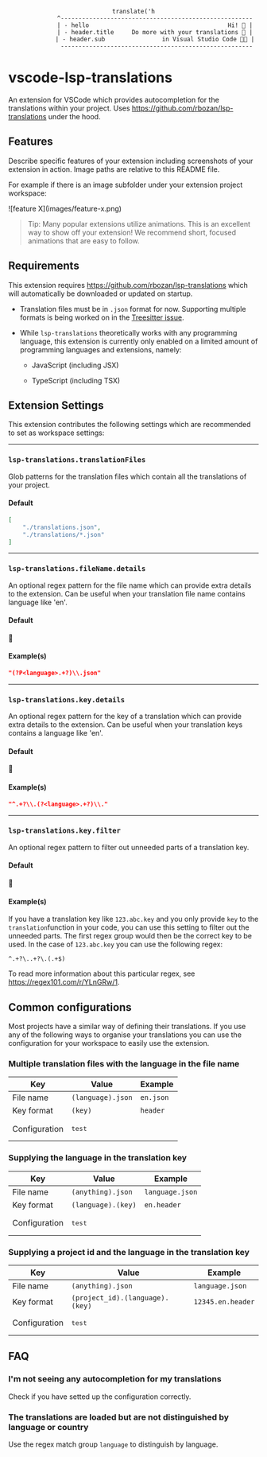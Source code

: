
**<center>**
```
translate('h
            ^------------------------------------------------------
            | - hello                                       Hi! 👋 |
            | - header.title     Do more with your translations 📔 |
            | - header.sub                in Visual Studio Code 👩‍💻 |
             ------------------------------------------------------
```
**</center>**
# vscode-lsp-translations

An extension for VSCode which provides autocompletion for the translations within your project. Uses https://github.com/rbozan/lsp-translations under the hood.

## Features

Describe specific features of your extension including screenshots of your extension in action. Image paths are relative to this README file.

For example if there is an image subfolder under your extension project workspace:

\!\[feature X\]\(images/feature-x.png\)

> Tip: Many popular extensions utilize animations. This is an excellent way to show off your extension! We recommend short, focused animations that are easy to follow.

## Requirements
This extension requires https://github.com/rbozan/lsp-translations which will automatically be downloaded or updated on startup.
* Translation files must be in `.json` format for now.  Supporting multiple formats is being worked on in the [Treesitter issue](https://github.com/rbozan/lsp-translations/issues/10).
* While  `lsp-translations`  theoretically  works  with  any  programming  language,  this  extension  is  currently  only  enabled  on  a  limited  amount  of  programming  languages  and  extensions,  namely:

	-  JavaScript  (including  JSX)

	-  TypeScript  (including  TSX)

## Extension Settings

This extension contributes the following settings which are recommended to set as workspace settings:

___
###  `lsp-translations.translationFiles`
Glob patterns for the translation files which contain all the translations of your project.

#### Default
```json
[
	"./translations.json",
	"./translations/*.json"
]
```
___
### `lsp-translations.fileName.details`
An optional regex pattern for the file name which can provide extra details to the extension. Can be useful when your translation file name contains language like 'en'.

#### Default
🚫

#### Example(s)
```json
"(?P<language>.+?)\\.json"
```
___
### `lsp-translations.key.details`
An optional regex pattern for the key of a translation which can provide extra details to the extension. Can be useful when your translation keys contains a language like 'en'.

#### Default
🚫

#### Example(s)

```json
"^.+?\\.(?<language>.+?)\\."
```
___
### `lsp-translations.key.filter`
An optional regex pattern to filter out unneeded parts of a translation key.

#### Default
🚫

#### Example(s)
If you have a translation key like `123.abc.key` and you only provide `key` to the `translation`function in your code, you can use this setting to filter out the unneeded parts. The first regex group would then be the correct key to be used. In the case of `123.abc.key` you can use the following regex:
```regex
^.+?\..+?\.(.+$)
```
To read more information about this particular regex, see https://regex101.com/r/YLnGRw/1.

## Common configurations
Most projects have a similar way of defining their translations. If you use any of the following ways to organise your translations you can use the configuration for your workspace to easily use the extension.

### Multiple translation files with the language in the file name

Key | Value | Example
-----------|-----------|--------
File name | `(language).json` | `en.json`
Key format | `(key)` | `header`
Configuration| <pre lang="json">test</pre>

### Supplying the language in the translation key

Key | Value | Example
-----------|-----------|--------
File name | `(anything).json` | `language.json`
Key format | `(language).(key)` | `en.header`
Configuration| <pre lang="json">test</pre>

### Supplying a project id and the language in the translation key

Key | Value | Example
-----------|-----------|--------
File name | `(anything).json` | `language.json`
Key format | `(project_id).(language).(key)` | `12345.en.header`
Configuration| <pre lang="json">test</pre>

## FAQ
### I'm not seeing any autocompletion for my translations
Check if you have setted up the configuration correctly.

### The translations are loaded but are not distinguished by language or country
Use the regex match group `language` to distinguish by language.
